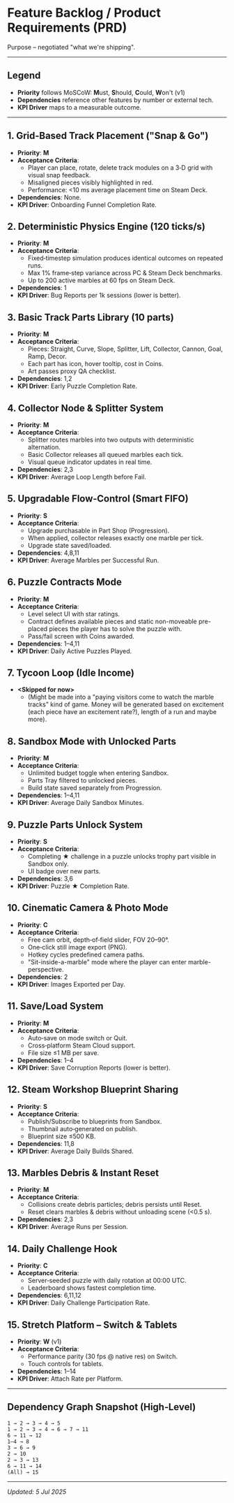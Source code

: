 # Feature Backlog / Product Requirements (PRD)

Purpose – negotiated "what we're shipping".

---

## Legend

* **Priority** follows MoSCoW: **M**ust, **S**hould, **C**ould, **W**on't (v1)
* **Dependencies** reference other features by number or external tech.
* **KPI Driver** maps to a measurable outcome.

---

## 1. Grid‑Based Track Placement ("Snap & Go")

* **Priority**: **M**
* **Acceptance Criteria**:
  * Player can place, rotate, delete track modules on a 3‑D grid with visual snap feedback.
  * Misaligned pieces visibly highlighted in red.
  * Performance: <10 ms average placement time on Steam Deck.
* **Dependencies**: None.
* **KPI Driver**: Onboarding Funnel Completion Rate.

## 2. Deterministic Physics Engine (120 ticks/s)

* **Priority**: **M**
* **Acceptance Criteria**:
  * Fixed‑timestep simulation produces identical outcomes on repeated runs.
  * Max 1% frame‑step variance across PC & Steam Deck benchmarks.
  * Up to 200 active marbles at 60 fps on Steam Deck.
* **Dependencies**: 1
* **KPI Driver**: Bug Reports per 1k sessions (lower is better).

## 3. Basic Track Parts Library (10 parts)

* **Priority**: **M**
* **Acceptance Criteria**:
  * Pieces: Straight, Curve, Slope, Splitter, Lift, Collector, Cannon, Goal, Ramp, Decor.
  * Each part has icon, hover tooltip, cost in Coins.
  * Art passes proxy QA checklist.
* **Dependencies**: 1,2
* **KPI Driver**: Early Puzzle Completion Rate.

## 4. Collector Node & Splitter System

* **Priority**: **M**
* **Acceptance Criteria**:
  * Splitter routes marbles into two outputs with deterministic alternation.
  * Basic Collector releases all queued marbles each tick.
  * Visual queue indicator updates in real time.
* **Dependencies**: 2,3
* **KPI Driver**: Average Loop Length before Fail.

## 5. Upgradable Flow‑Control (Smart FIFO)

* **Priority**: **S**
* **Acceptance Criteria**:
  * Upgrade purchasable in Part Shop (Progression).
  * When applied, collector releases exactly one marble per tick.
  * Upgrade state saved/loaded.
* **Dependencies**: 4,8,11
* **KPI Driver**: Average Marbles per Successful Run.

## 6. Puzzle Contracts Mode

* **Priority**: **M**
* **Acceptance Criteria**:
  * Level select UI with star ratings.
  * Contract defines available pieces and static non-moveable pre-placed pieces the player has to solve the puzzle with.
  * Pass/fail screen with Coins awarded.
* **Dependencies**: 1–4,11
* **KPI Driver**: Daily Active Puzzles Played.

## 7. Tycoon Loop (Idle Income)

* **\<Skipped for now>**
  * (Might be made into a "paying visitors come to watch the marble tracks" kind of game. Money will be generated based on excitement (each piece have an excitement rate?), length of a run and maybe more).

## 8. Sandbox Mode with Unlocked Parts

* **Priority**: **M**
* **Acceptance Criteria**:
  * Unlimited budget toggle when entering Sandbox.
  * Parts Tray filtered to unlocked pieces.
  * Build state saved separately from Progression.
* **Dependencies**: 1–4,11
* **KPI Driver**: Average Daily Sandbox Minutes.

## 9. Puzzle Parts Unlock System

* **Priority**: **S**
* **Acceptance Criteria**:
  * Completing ★ challenge in a puzzle unlocks trophy part visible in Sandbox only.
  * UI badge over new parts.
* **Dependencies**: 3,6
* **KPI Driver**: Puzzle ★ Completion Rate.

## 10. Cinematic Camera & Photo Mode

* **Priority**: **C**
* **Acceptance Criteria**:
  * Free cam orbit, depth‑of‑field slider, FOV 20–90°.
  * One‑click still image export (PNG).
  * Hotkey cycles predefined camera paths.
  * "Sit-inside-a-marble" mode where the player can enter marble-perspective.
* **Dependencies**: 2
* **KPI Driver**: Images Exported per Day.

## 11. Save/Load System

* **Priority**: **M**
* **Acceptance Criteria**:
  * Auto‑save on mode switch or Quit.
  * Cross‑platform Steam Cloud support.
  * File size ≤1 MB per save.
* **Dependencies**: 1–4
* **KPI Driver**: Save Corruption Reports (lower is better).

## 12. Steam Workshop Blueprint Sharing

* **Priority**: **S**
* **Acceptance Criteria**:
  * Publish/Subscribe to blueprints from Sandbox.
  * Thumbnail auto‑generated on publish.
  * Blueprint size ≤500 KB.
* **Dependencies**: 11,8
* **KPI Driver**: Average Daily Builds Shared.

## 13. Marbles Debris & Instant Reset

* **Priority**: **M**
* **Acceptance Criteria**:
  * Collisions create debris particles; debris persists until Reset.
  * Reset clears marbles & debris without unloading scene (<0.5 s).
* **Dependencies**: 2,3
* **KPI Driver**: Average Runs per Session.

## 14. Daily Challenge Hook

* **Priority**: **C**
* **Acceptance Criteria**:
  * Server‑seeded puzzle with daily rotation at 00:00 UTC.
  * Leaderboard shows fastest completion time.
* **Dependencies**: 6,11,12
* **KPI Driver**: Daily Challenge Participation Rate.

## 15. Stretch Platform – Switch & Tablets

* **Priority**: **W** (v1)
* **Acceptance Criteria**:
  * Performance parity (30 fps @ native res) on Switch.
  * Touch controls for tablets.
* **Dependencies**: 1–14
* **KPI Driver**: Attach Rate per Platform.

---

## Dependency Graph Snapshot (High‑Level)

```
1 → 2 → 3 → 4 → 5
1 → 2 → 3 → 4 → 6 → 7 → 11
6 → 11 → 12
1–4 → 8
3 → 6 → 9
2 → 10
2 → 3 → 13
6 → 11 → 14
(All) → 15
```

---

*Updated: 5 Jul 2025*
